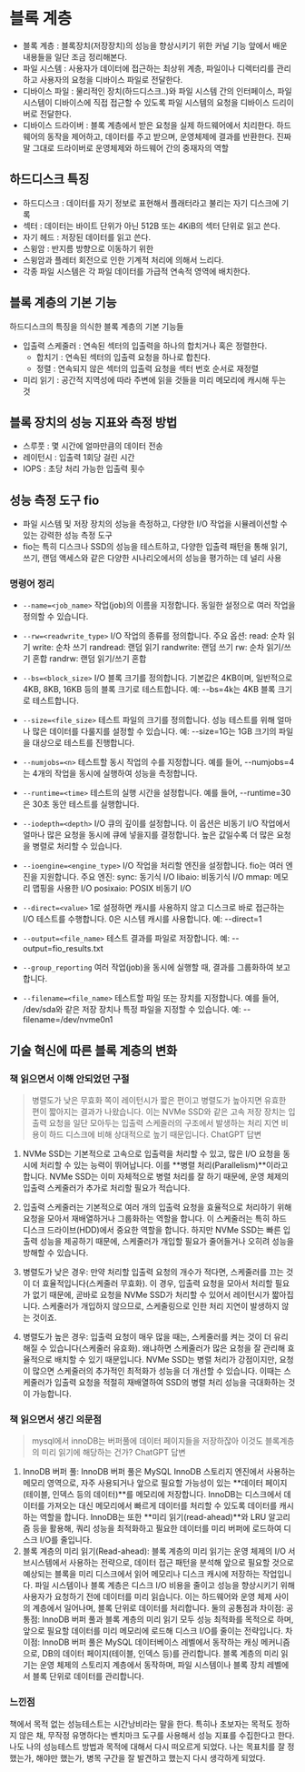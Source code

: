 # 블록 계층
- 블록 계층 : 블록장치(저장장치)의 성능을 향상시키기 위한 커널 기능
앞에서 배운 내용들을 일단 조금 정리해본다.
- 파일 시스템 : 사용자가 데이터에 접근하는 최상위 계층, 파일이나 디렉터리를 관리하고 사용자의 요청을 디바이스 파일로 전달한다.
- 디바이스 파일 : 물리적인 장치(하드디스크..)와 파일 시스템 간의 인터페이스, 파일 시스템이 디바이스에 직접 접근할 수 있도록 파일 시스템의 요청을 디바이스 드리이버로 전달한다.
- 디바이스 드라이버 : 블록 계층에서 받은 요청을 실제 하드웨어에서 치리한다. 하드웨어의 동작을 제어하고, 데이터를 주고 받으며, 운영체제에 결과를 반환한다. 진짜 말 그대로 드라이버로 운영체제와 하드웨어 간의 중재자의 역할
## 하드디스크 특징
- 하드디스크 : 데이터를 자기 정보로 표현해서 플래터라고 불리는 자기 디스크에 기록
- 섹터 : 데이터는 바이트 단위가 아닌 512B 또는 4KiB의 섹터 단위로 읽고 쓴다.
- 자기 헤드 : 저장된 데이터를 읽고 쓴다.
- 스윙암 : 반지름 방향으로 이동하기 위한
- 스윙암과 플레터 회전으로 인한 기계적 처리에 의해서 느리다.
- 각종 파일 시스템은 각 파일 데이터를 가급적 연속적 영역에 배치한다. 
## 블록 계층의 기본 기능
하드디스크의 특징을 의식한 블록 계층의 기본 기능들
- 입출력 스케줄러 : 연속된 섹터의 입출력을 하나의 합치거나 혹은 정렬한다.
  - 합치기 : 연속된 섹터의 입출력 요청을 하나로 합친다.
  - 정렬 : 연속되지 않은 섹터의 입출력 요청을 섹터 번호 순서로 재정렬
- 미리 읽기 : 공간적 지역성에 따라 주변에 읽을 것들을 미리 메모리에 캐시해 두는 것

## 블록 장치의 성능 지표와 측정 방법
- 스루풋 : 몇 시간에 얼마만큼의 데이터 전송
- 레이턴시 : 입출력 1회당 걸린 시간
- IOPS : 초당 처리 가능한 입출력 횟수

## 성능 측정 도구 fio
- 파일 시스템 및 저장 장치의 성능을 측정하고, 다양한 I/O 작업을 시뮬레이션할 수 있는 강력한 성능 측정 도구
- fio는 특히 디스크나 SSD의 성능을 테스트하고, 다양한 입출력 패턴을 통해 읽기, 쓰기, 랜덤 액세스와 같은 다양한 시나리오에서의 성능을 평가하는 데 널리 사용

### 명령어 정리
- ```--name=<job_name>```
작업(job)의 이름을 지정합니다. 동일한 설정으로 여러 작업을 정의할 수 있습니다.

- ```--rw=<readwrite_type>```
I/O 작업의 종류를 정의합니다.
주요 옵션:
read: 순차 읽기
write: 순차 쓰기
randread: 랜덤 읽기
randwrite: 랜덤 쓰기
rw: 순차 읽기/쓰기 혼합
randrw: 랜덤 읽기/쓰기 혼합

- ```--bs=<block_size>```
I/O 블록 크기를 정의합니다. 기본값은 4KB이며, 일반적으로 4KB, 8KB, 16KB 등의 블록 크기로 테스트합니다.
예: --bs=4k는 4KB 블록 크기로 테스트합니다.

- ```--size=<file_size>```
테스트 파일의 크기를 정의합니다. 성능 테스트를 위해 얼마나 많은 데이터를 다룰지를 설정할 수 있습니다.
예: --size=1G는 1GB 크기의 파일을 대상으로 테스트를 진행합니다.

- ```--numjobs=<n>```
테스트할 동시 작업의 수를 지정합니다. 예를 들어, --numjobs=4는 4개의 작업을 동시에 실행하여 성능을 측정합니다.

- ```--runtime=<time>```
테스트의 실행 시간을 설정합니다. 예를 들어, --runtime=30은 30초 동안 테스트를 실행합니다.

- ```--iodepth=<depth>```
I/O 큐의 깊이를 설정합니다. 이 옵션은 비동기 I/O 작업에서 얼마나 많은 요청을 동시에 큐에 넣을지를 결정합니다. 높은 값일수록 더 많은 요청을 병렬로 처리할 수 있습니다.

- ```--ioengine=<engine_type>```
I/O 작업을 처리할 엔진을 설정합니다. fio는 여러 엔진을 지원합니다.
주요 엔진:
sync: 동기식 I/O
libaio: 비동기식 I/O
mmap: 메모리 맵핑을 사용한 I/O
posixaio: POSIX 비동기 I/O

- ```--direct=<value>```
1로 설정하면 캐시를 사용하지 않고 디스크로 바로 접근하는 I/O 테스트를 수행합니다. 0은 시스템 캐시를 사용합니다.
예: --direct=1

- ```--output=<file_name>```
테스트 결과를 파일로 저장합니다.
예: --output=fio_results.txt

- ```--group_reporting```
여러 작업(job)을 동시에 실행할 때, 결과를 그룹화하여 보고합니다.

- ```--filename=<file_name>```
테스트할 파일 또는 장치를 지정합니다. 예를 들어, /dev/sda와 같은 저장 장치나 특정 파일을 지정할 수 있습니다.
예: --filename=/dev/nvme0n1

## 기술 혁신에 따른 블록 계층의 변화

### 책 읽으면서 이해 안되었던 구절
>병렬도가 낮은 무효화 쪽이 레이턴시가 짧은 편이고 병렬도가 높아지면 유효한 편이 짧아지는 결과가 나왔습니다.
이는 NVMe SSD와 같은 고속 저장 장치는 입출력 요청을 일단 모아두는 입출력 스케줄러의 구조에서 발생하는 처리 지연 비용이 하드 디스크에 비해 상대적으로 높기 때문입니다.
ChatGPT 답변
1. NVMe SSD는 기본적으로 고속으로 입출력을 처리할 수 있고, 많은 I/O 요청을 동시에 처리할 수 있는 능력이 뛰어납니다. 이를 **병렬 처리(Parallelism)**이라고 합니다. NVMe SSD는 이미 자체적으로 병렬 처리를 잘 하기 때문에, 운영 체제의 입출력 스케줄러가 추가로 처리할 필요가 적습니다.

2. 입출력 스케줄러는 기본적으로 여러 개의 입출력 요청을 효율적으로 처리하기 위해 요청을 모아서 재배열하거나 그룹화하는 역할을 합니다. 이 스케줄러는 특히 하드 디스크 드라이브(HDD)에서 중요한 역할을 합니다. 하지만 NVMe SSD는 빠른 입출력 성능을 제공하기 때문에, 스케줄러가 개입할 필요가 줄어들거나 오히려 성능을 방해할 수 있습니다.

3. 병렬도가 낮은 경우: 만약 처리할 입출력 요청의 개수가 적다면, 스케줄러를 끄는 것이 더 효율적입니다(스케줄러 무효화). 이 경우, 입출력 요청을 모아서 처리할 필요가 없기 때문에, 곧바로 요청을 NVMe SSD가 처리할 수 있어서 레이턴시가 짧아집니다. 스케줄러가 개입하지 않으므로, 스케줄링으로 인한 처리 지연이 발생하지 않는 것이죠.

4. 병렬도가 높은 경우: 입출력 요청이 매우 많을 때는, 스케줄러를 켜는 것이 더 유리해질 수 있습니다(스케줄러 유효화). 왜냐하면 스케줄러가 많은 요청을 잘 관리해 효율적으로 배치할 수 있기 때문입니다. NVMe SSD는 병렬 처리가 강점이지만, 요청이 많으면 스케줄러의 추가적인 최적화가 성능을 더 개선할 수 있습니다. 이때는 스케줄러가 입출력 요청을 적절히 재배열하여 SSD의 병렬 처리 성능을 극대화하는 것이 가능합니다.

### 책 읽으면서 생긴 의문점
>mysql에서 innoDB는 버퍼풀에 데이터 페이지들을 저장하잖아 이것도 블록계층의 미리 읽기에 해당하는 건가?
ChatGPT 답변
1. InnoDB 버퍼 풀:
InnoDB 버퍼 풀은 MySQL InnoDB 스토리지 엔진에서 사용하는 메모리 영역으로, 자주 사용되거나 앞으로 필요할 가능성이 있는 **데이터 페이지(테이블, 인덱스 등의 데이터)**를 메모리에 저장합니다.
InnoDB는 디스크에서 데이터를 가져오는 대신 메모리에서 빠르게 데이터를 처리할 수 있도록 데이터를 캐시하는 역할을 합니다.
InnoDB는 또한 **미리 읽기(read-ahead)**와 LRU 알고리즘 등을 활용해, 쿼리 성능을 최적화하고 필요한 데이터를 미리 버퍼에 로드하여 디스크 I/O를 줄입니다.
2. 블록 계층의 미리 읽기(Read-ahead):
블록 계층의 미리 읽기는 운영 체제의 I/O 서브시스템에서 사용하는 전략으로, 데이터 접근 패턴을 분석해 앞으로 필요할 것으로 예상되는 블록을 미리 디스크에서 읽어 메모리나 디스크 캐시에 저장하는 작업입니다.
파일 시스템이나 블록 계층은 디스크 I/O 비용을 줄이고 성능을 향상시키기 위해 사용자가 요청하기 전에 데이터를 미리 읽습니다.
이는 하드웨어와 운영 체제 사이의 계층에서 일어나며, 블록 단위로 데이터를 처리합니다.
둘의 공통점과 차이점:
공통점: InnoDB 버퍼 풀과 블록 계층의 미리 읽기 모두 성능 최적화를 목적으로 하며, 앞으로 필요할 데이터를 미리 메모리에 로드해 디스크 I/O를 줄이는 전략입니다.
차이점:
InnoDB 버퍼 풀은 MySQL 데이터베이스 레벨에서 동작하는 캐싱 메커니즘으로, DB의 데이터 페이지(테이블, 인덱스 등)를 관리합니다.
블록 계층의 미리 읽기는 운영 체제의 스토리지 계층에서 동작하며, 파일 시스템이나 블록 장치 레벨에서 블록 단위로 데이터를 관리합니다.

### 느낀점
책에서 목적 없는 성능테스트는 시간낭비라는 말을 한다.
특히나 초보자는 목적도 정하지 않은 채, 무작정 유명하다는 벤치마크 도구를 사용해서 성능 지표를 수집한다고 한다.
나도 나의 성능테스트 방법과 목적에 대해서 다시 떠오르게 되었다.
나는 목표치를 잘 정했는가, 해야만 했는가, 병목 구간을 잘 발견하고 했는지 다시 생각하게 되었다.

